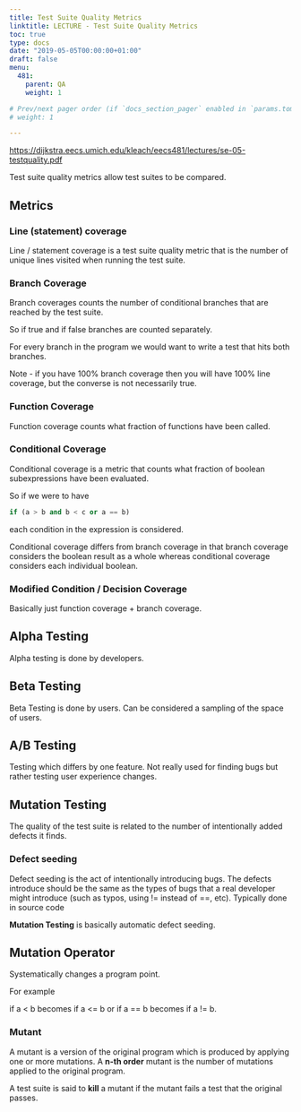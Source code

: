 ```yaml
---
title: Test Suite Quality Metrics
linktitle: LECTURE - Test Suite Quality Metrics
toc: true
type: docs
date: "2019-05-05T00:00:00+01:00"
draft: false
menu:
  481:
    parent: QA
    weight: 1

# Prev/next pager order (if `docs_section_pager` enabled in `params.toml`)
# weight: 1

---
```


https://dijkstra.eecs.umich.edu/kleach/eecs481/lectures/se-05-testquality.pdf

Test suite quality metrics allow test suites to be compared.

## Metrics

### Line (statement) coverage

Line / statement coverage is a test suite quality metric that is the number of unique lines visited when running the test suite.

### Branch Coverage

Branch coverages counts the number of conditional branches that are reached by the test suite. 

So if true and if false branches are counted separately.

For every branch in the program we would want to write a test that hits both branches. 

Note - if you have 100% branch coverage then you will have 100% line coverage, but the converse is not necessarily true.

### Function Coverage

Function coverage counts what fraction of functions have been called.

### Conditional Coverage

Conditional coverage is a metric that counts what fraction of boolean subexpressions have been evaluated. 

So if we were to have

```python
if (a > b and b < c or a == b)
```

each condition in the expression is considered. 

Conditional coverage differs from branch coverage in that branch coverage considers the boolean result as a whole whereas conditional coverage considers each individual boolean.

### Modified Condition / Decision Coverage

Basically just function coverage + branch coverage.

## Alpha Testing

Alpha testing is done by developers.

## Beta Testing

Beta Testing is done by users. Can be considered a sampling of the space of users.

## A/B Testing

Testing which differs by one feature. Not really used for finding bugs but rather testing user experience changes.

## Mutation Testing

The quality of the test suite is related to the number of intentionally added defects it finds. 

### Defect seeding

Defect seeding is the act of intentionally introducing bugs. The defects introduce should be the same as the types of bugs that a real developer might introduce (such as typos, using != instead of ==, etc). Typically done in source code

**Mutation Testing** is basically automatic defect seeding.

## Mutation Operator

Systematically changes a program point.

For example 

if a < b becomes if a <= b or if a == b becomes if a != b.

### Mutant

A mutant is a version of the original program which is produced by applying one or more mutations. A **n-th order** mutant is the number of mutations applied to the original program.

A test suite is said to **kill** a mutant if the mutant fails a test that the original passes.